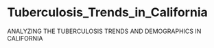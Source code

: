 # Tuberculosis_Trends_in_California
ANALYZING THE  TUBERCULOSIS TRENDS AND DEMOGRAPHICS IN CALIFORNIA
